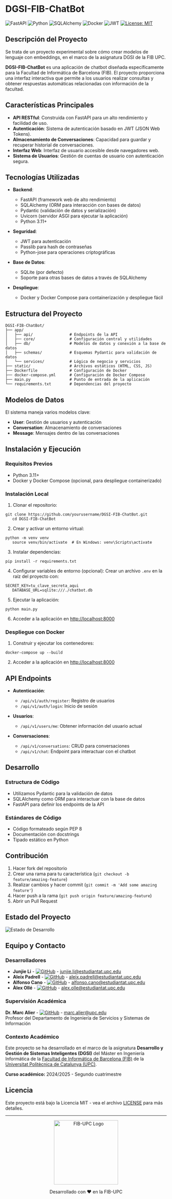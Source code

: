 ﻿# DGSI-FIB-ChatBot

![FastAPI](https://img.shields.io/badge/FastAPI-009688?style=for-the-badge&logo=fastapi&logoColor=white)
![Python](https://img.shields.io/badge/Python-3776AB?style=for-the-badge&logo=python&logoColor=white)
![SQLAlchemy](https://img.shields.io/badge/SQLAlchemy-CC2927?style=for-the-badge&logo=sqlite&logoColor=white)
![Docker](https://img.shields.io/badge/Docker-2496ED?style=for-the-badge&logo=docker&logoColor=white)
![JWT](https://img.shields.io/badge/JWT-000000?style=for-the-badge&logo=jsonwebtokens&logoColor=white)
[![License: MIT](https://img.shields.io/badge/License-MIT-yellow.svg?style=for-the-badge)](https://opensource.org/licenses/MIT)

## Descripción del Proyecto

Se trata de un proyecto experimental sobre cómo crear modelos de lenguaje con embeddings, en el marco de la asignatura DGSI de la FIB UPC.

**DGSI-FIB-ChatBot** es una aplicación de chatbot diseñada específicamente para la Facultad de Informática de Barcelona (FIB). El proyecto proporciona una interfaz interactiva que permite a los usuarios realizar consultas y obtener respuestas automáticas relacionadas con información de la facultad.

## Características Principales

- **API RESTful**: Construida con FastAPI para un alto rendimiento y facilidad de uso.
- **Autenticación**: Sistema de autenticación basado en JWT (JSON Web Tokens).
- **Almacenamiento de Conversaciones**: Capacidad para guardar y recuperar historial de conversaciones.
- **Interfaz Web**: Interfaz de usuario accesible desde navegadores web.
- **Sistema de Usuarios**: Gestión de cuentas de usuario con autenticación segura.

## Tecnologías Utilizadas

- **Backend**: 
  - FastAPI (framework web de alto rendimiento)
  - SQLAlchemy (ORM para interacción con bases de datos)
  - Pydantic (validación de datos y serialización)
  - Uvicorn (servidor ASGI para ejecutar la aplicación)
  - Python 3.11+

- **Seguridad**:
  - JWT para autenticación
  - Passlib para hash de contraseñas
  - Python-jose para operaciones criptográficas

- **Base de Datos**:
  - SQLite (por defecto)
  - Soporte para otras bases de datos a través de SQLAlchemy

- **Despliegue**:
  - Docker y Docker Compose para containerización y despliegue fácil

## Estructura del Proyecto

```
DGSI-FIB-ChatBot/
├── app/
│   ├── api/                # Endpoints de la API 
│   ├── core/               # Configuración central y utilidades
│   ├── db/                 # Modelos de datos y conexión a la base de datos
│   ├── schemas/            # Esquemas Pydantic para validación de datos
│   └── services/           # Lógica de negocio y servicios
├── static/                 # Archivos estáticos (HTML, CSS, JS)
├── Dockerfile              # Configuración de Docker
├── docker-compose.yml      # Configuración de Docker Compose
├── main.py                 # Punto de entrada de la aplicación
└── requirements.txt        # Dependencias del proyecto
```

## Modelos de Datos

El sistema maneja varios modelos clave:
- **User**: Gestión de usuarios y autenticación
- **Conversation**: Almacenamiento de conversaciones
- **Message**: Mensajes dentro de las conversaciones

## Instalación y Ejecución

### Requisitos Previos
- Python 3.11+
- Docker y Docker Compose (opcional, para despliegue containerizado)

### Instalación Local

1. Clonar el repositorio:
```shell script
git clone https://github.com/yourusername/DGSI-FIB-ChatBot.git
   cd DGSI-FIB-ChatBot
```

2. Crear y activar un entorno virtual:
```shell script
python -m venv venv
   source venv/bin/activate  # En Windows: venv\Scripts\activate
```

3. Instalar dependencias:
```shell script
pip install -r requirements.txt
```

4. Configurar variables de entorno (opcional):
   Crear un archivo `.env` en la raíz del proyecto con:
```
SECRET_KEY=tu_clave_secreta_aqui
   DATABASE_URL=sqlite:///./chatbot.db
```

5. Ejecutar la aplicación:
```shell script
python main.py
```

6. Acceder a la aplicación en [http://localhost:8000](http://localhost:8000)

### Despliegue con Docker

1. Construir y ejecutar los contenedores:
```shell script
docker-compose up --build
```

2. Acceder a la aplicación en [http://localhost:8000](http://localhost:8000)

## API Endpoints

- **Autenticación**:
  - `/api/v1/auth/register`: Registro de usuarios
  - `/api/v1/auth/login`: Inicio de sesión

- **Usuarios**:
  - `/api/v1/users/me`: Obtener información del usuario actual

- **Conversaciones**:
  - `/api/v1/conversations`: CRUD para conversaciones
  - `/api/v1/chat`: Endpoint para interactuar con el chatbot

## Desarrollo

### Estructura de Código
- Utilizamos Pydantic para la validación de datos
- SQLAlchemy como ORM para interactuar con la base de datos
- FastAPI para definir los endpoints de la API

### Estándares de Código
- Código formateado según PEP 8
- Documentación con docstrings
- Tipado estático en Python

## Contribución

1. Hacer fork del repositorio
2. Crear una rama para tu característica (`git checkout -b feature/amazing-feature`)
3. Realizar cambios y hacer commit (`git commit -m 'Add some amazing feature'`)
4. Hacer push a la rama (`git push origin feature/amazing-feature`)
5. Abrir un Pull Request

## Estado del Proyecto

![Estado de Desarrollo](https://img.shields.io/badge/Estado-En%20Desarrollo-yellow?style=for-the-badge)

## Equipo y Contacto

### Desarrolladores
* **Junjie Li** - [![GitHub](https://img.shields.io/badge/GitHub-junjielyu13-181717?style=flat-square&logo=github)](https://github.com/junjielyu13) - junjie.li@estudiantat.upc.edu
* **Aleix Padrell** - [![GitHub](https://img.shields.io/badge/GitHub-aleixpg-181717?style=flat-square&logo=github)](https://github.com/aleixpg) - aleix.padrell@estudiantat.upc.edu
* **Alfonso Cano** - [![GitHub](https://img.shields.io/badge/GitHub-Alfons0Cano-181717?style=flat-square&logo=github)](https://github.com/Alfons0Cano) - alfonso.cano@estudiantat.upc.edu
* **Àlex Ollé** - [![GitHub](https://img.shields.io/badge/GitHub-aolle99-181717?style=flat-square&logo=github)](https://github.com/aolle99) - alex.olle@estudiantat.upc.edu

### Supervisión Académica
**Dr. Marc Alier** - [![GitHub](https://img.shields.io/badge/GitHub-granludo-181717?style=flat-square&logo=github)](https://github.com/granludo) - marc.alier@upc.edu  
Profesor del Departamento de Ingeniería de Servicios y Sistemas de Información

### Contexto Académico
Este proyecto se ha desarrollado en el marco de la asignatura **Desarrollo y Gestión de Sistemas Inteligentes (DGSI)** del Máster en Ingeniería Informática de la [Facultad de Informática de Barcelona (FIB)](https://www.fib.upc.edu/) de la [Universitat Politècnica de Catalunya (UPC)](https://www.upc.edu/).

**Curso académico:** 2024/2025 - Segundo cuatrimestre

## Licencia

Este proyecto está bajo la Licencia MIT - vea el archivo [LICENSE](LICENSE) para más detalles.

---

<div align="center">
  <img src="https://dse.upc.edu/es/logosfooter-es/fib/@@images/image-400-f2beea873ec10b898a274f29520bed2c.png" alt="FIB-UPC Logo" width="200"/>
  <p>Desarrollado con ❤️ en la FIB-UPC</p>
</div>